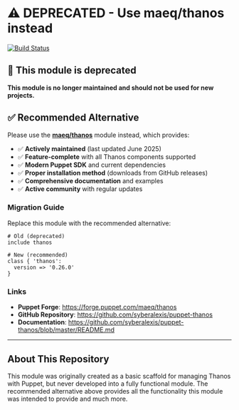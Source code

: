 # ⚠️ DEPRECATED - Use maeq/thanos instead

[![Build Status](https://travis-ci.org/jdfalk/puppet-thanos.svg?branch=master)](https://travis-ci.org/jdfalk/puppet-thanos)

## 🚨 This module is deprecated

**This module is no longer maintained and should not be used for new projects.**

## ✅ Recommended Alternative

Please use the **[maeq/thanos](https://forge.puppet.com/maeq/thanos)** module instead, which provides:

- ✅ **Actively maintained** (last updated June 2025)
- ✅ **Feature-complete** with all Thanos components supported
- ✅ **Modern Puppet SDK** and current dependencies
- ✅ **Proper installation method** (downloads from GitHub releases)
- ✅ **Comprehensive documentation** and examples
- ✅ **Active community** with regular updates

### Migration Guide

Replace this module with the recommended alternative:

```puppet
# Old (deprecated)
include thanos

# New (recommended)
class { 'thanos':
  version => '0.26.0'
}
```

### Links

- **Puppet Forge**: <https://forge.puppet.com/maeq/thanos>
- **GitHub Repository**: <https://github.com/syberalexis/puppet-thanos>
- **Documentation**: <https://github.com/syberalexis/puppet-thanos/blob/master/README.md>

---

## About This Repository

This module was originally created as a basic scaffold for managing Thanos with Puppet, but never developed into a fully functional module. The recommended alternative above provides all the functionality this module was intended to provide and much more.
